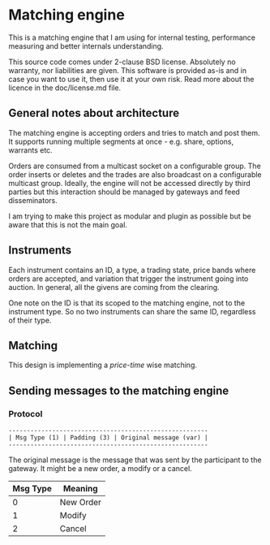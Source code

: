 # Matching engine

This is a matching engine that I am using for internal testing, performance measuring and better internals understanding.

This source code comes under 2-clause BSD license. Absolutely no warranty, nor liabilities are given. This software is provided as-is and in case you want to use it, then use it at your own risk. Read more about the licence in the doc/license.md file.

## General notes about architecture

The matching engine is accepting orders and tries to match and post them. It supports running multiple segments at once - e.g. share, options, warrants etc.

Orders are consumed from a multicast socket on a configurable group. The order inserts or deletes and the trades are also broadcast on a configurable multicast group. Ideally, the engine will not be accessed directly by third parties but this interaction should be managed by gateways and feed disseminators.

I am trying to make this project as modular and plugin as possible but be aware that this is not the main goal.

## Instruments

Each instrument contains an ID, a type, a trading state, price bands where orders are accepted, and variation that trigger the instrument going into auction. In general, all the givens are coming from the clearing.

One note on the ID is that its scoped to the matching engine, not to the instrument type. So no two instruments can share the same ID, regardless of their type.

## Matching

This design is implementing a <I>price-time</I> wise matching.

## Sending messages to the matching engine

### Protocol

```
-------------------------------------------------------
| Msg Type (1) | Padding (3) | Original message (var) |
-------------------------------------------------------
```

The original message is the message that was sent by the participant to the gateway. It might be a new order, a modify or a cancel.

| Msg Type | Meaning |
| --- | --- |
| 0 | New Order |
| 1 | Modify |
| 2 | Cancel |

